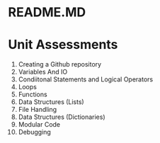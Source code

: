 # README.MD
# Unit Assessments
1. Creating a Github repository
2. Variables And IO
3. Condiitonal Statements and Logical Operators
4. Loops
5. Functions
6. Data Structures (Lists) 
7. File Handling
8. Data Structures (Dictionaries)
9. Modular Code
10. Debugging
